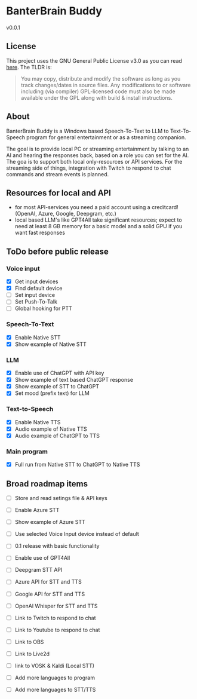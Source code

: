 # BanterBrain Buddy
v0.0.1

## License
This project uses the GNU General Public License v3.0 as you can read [here](./LICENSE.txt). The TLDR is:

>You may copy, distribute and modify the software as long as you track changes/dates in source files. Any modifications to or software including (via compiler) GPL-licensed code must also be made available under the GPL along with build & install instructions.

## About
BanterBrain Buddy is a Windows based Speech-To-Text to LLM to Text-To-Speech program for general entertainment or as a streaming companion.

The goal is to provide local PC or streaming entertainment by talking to an AI and hearing the responses back, based on a role you can set for the AI. The goa is to support both local only-resources or API services.
For the streaming side of things, integration with Twitch to respond to chat commands and stream events is planned.

## Resources for local and API
- for most API-services you need a paid account using a creditcard! (OpenAI, Azure, Google, Deepgram, etc.)
- local based LLM's like GPT4All take significant resources; expect to need at least 8 GB memory for a basic model and a solid GPU if you want fast responses

## ToDo before public release
### Voice input
- [x] Get input devices
- [x] Find default device
- [ ] Set input device
- [ ] Set Push-To-Talk
- [ ] Global hooking for PTT

### Speech-To-Text
- [x] Enable Native STT
- [x] Show example of Native STT

### LLM
- [X] Enable use of ChatGPT with API key
- [X] Show example of text based ChatGPT response
- [X] Show example of STT to ChatGPT
- [X] Set mood (prefix text) for LLM

### Text-to-Speech
- [X] Enable Native TTS
- [X] Audio example of Native TTS
- [X] Audio example of ChatGPT to TTS

### Main program

- [X] Full run from Native STT to ChatGPT to Native TTS
 
## Broad roadmap items
- [ ] Store and read setings file & API keys
- [ ] Enable Azure STT
- [ ] Show example of Azure STT
- [ ] Use selected Voice Input device instead of default
- [ ] 0.1 release with basic functionality
- [ ] Enable use of GPT4All
- [ ] Deepgram STT API
- [ ] Azure API for STT and TTS
- [ ] Google API for STT and TTS
- [ ] OpenAI Whisper for STT and TTS
- [ ] Link to Twitch to respond to chat
- [ ] Link to Youtube to respond to chat
- [ ] Link to OBS
- [ ] Link to Live2d
- [ ] link to VOSK & Kaldi (Local STT)
- [ ] Add more languages to program
- [ ] Add more languages to STT/TTS

 
